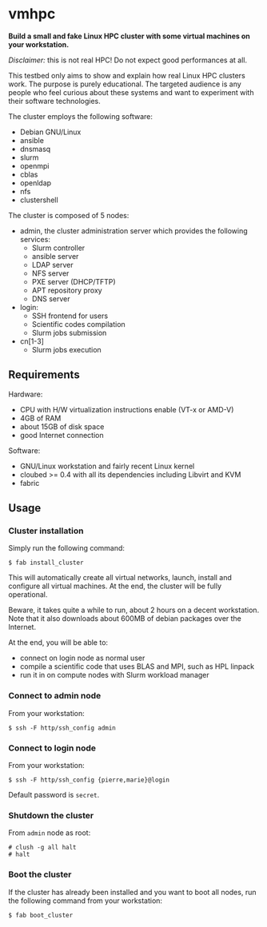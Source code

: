vmhpc
=====

**Build a small and fake Linux HPC cluster with some virtual machines on your
workstation.**

*Disclaimer:* this is not real HPC! Do not expect good performances at all.

This testbed only aims to show and explain how real Linux HPC clusters work.
The purpose is purely educational. The targeted audience is any people who feel
curious about these systems and want to experiment with their software
technologies.

The cluster employs the following software:

- Debian GNU/Linux
- ansible
- dnsmasq
- slurm
- openmpi
- cblas
- openldap
- nfs
- clustershell

The cluster is composed of 5 nodes:

- admin, the cluster administration server which provides the following
  services:
  - Slurm controller
  - ansible server
  - LDAP server
  - NFS server
  - PXE server (DHCP/TFTP)
  - APT repository proxy
  - DNS server
- login:
  - SSH frontend for users
  - Scientific codes compilation
  - Slurm jobs submission
- cn[1-3]
  - Slurm jobs execution

Requirements
------------

Hardware:

- CPU with H/W virtualization instructions enable (VT-x or AMD-V)
- 4GB of RAM
- about 15GB of disk space
- good Internet connection

Software:

- GNU/Linux workstation and fairly recent Linux kernel
- cloubed >= 0.4 with all its dependencies including Libvirt and KVM
- fabric

Usage
-----

### Cluster installation

Simply run the following command:

```
$ fab install_cluster
```

This will automatically create all virtual networks, launch, install and
configure all virtual machines. At the end, the cluster will be fully
operational.

Beware, it takes quite a while to run, about 2 hours on a decent workstation.
Note that it also downloads about 600MB of debian packages over the Internet.

At the end, you will be able to:

- connect on login node as normal user
- compile a scientific code that uses BLAS and MPI, such as HPL linpack
- run it in on compute nodes with Slurm workload manager

### Connect to admin node

From your workstation:

```
$ ssh -F http/ssh_config admin
```

### Connect to login node

From your workstation:

```
$ ssh -F http/ssh_config {pierre,marie}@login
```

Default password is `secret`.

### Shutdown the cluster

From `admin` node as root:

```
# clush -g all halt
# halt
```

### Boot the cluster

If the cluster has already been installed and you want to boot all nodes, run
the following command from your workstation:

```
$ fab boot_cluster
```
